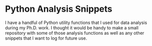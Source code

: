 # Python Analysis Snippets
I have a handful of Python utility functions that I used for data analysis during my Ph.D. work. I thought it would be handy to make a small repository with some of those analysis functions as well as any other snippets that I want to log for future use.

